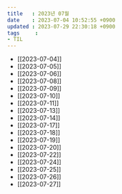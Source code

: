 ```yaml
---
title   : 2023년 07월
date    : 2023-07-04 10:52:55 +0900
updated : 2023-07-29 22:30:18 +0900
tags     : 
- TIL
---
```

- [[2023-07-04]]
- [[2023-07-05]]
- [[2023-07-06]]
- [[2023-07-08]]
- [[2023-07-09]]
- [[2023-07-10]]
- [[2023-07-11]]
- [[2023-07-13]]
- [[2023-07-14]]
- [[2023-07-17]]
- [[2023-07-18]]
- [[2023-07-19]]
- [[2023-07-20]]
- [[2023-07-22]]
- [[2023-07-24]]
- [[2023-07-25]]
- [[2023-07-26]]
- [[2023-07-27]]
